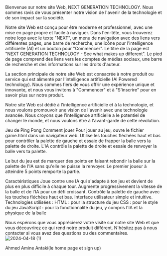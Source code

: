 Bienvenue sur notre site Web, NEXT GENERATION TECHNOLOGY. Nous sommes ravis de vous présenter notre vision de l'avenir de la technologie et de son impact sur la société.

Notre site Web est conçu pour être moderne et professionnel, avec une mise en page propre et facile à naviguer. Dans l'en-tête, vous trouverez notre logo avec le texte "NEXT", un menu de navigation avec des liens vers différentes pages, une barre de recherche, une icône pour l'intelligence artificielle (Al) et un bouton pour "Commencer". Le titre de la page est "NEXT GENERATION TECHNOLOGY - See what makes up different". Le pied de page comprend des liens vers les comptes de médias sociaux, une barre de recherche et des informations sur les droits d'auteur.

La section principale de notre site Web est consacrée à notre produit ou service qui est alimenté par l'intelligence artificielle (Al Powered technology). Nous sommes fiers de vous offrir une expérience unique et innovante, et nous vous invitons à "Commencer" et à "S'inscrire" pour en savoir plus sur notre produit.

Notre site Web est dédié à l'intelligence artificielle et à la technologie, et nous voulons promouvoir une vision de l'avenir avec une technologie avancée. Nous croyons que l'intelligence artificielle a le potentiel de changer le monde, et nous voulons être à l'avant-garde de cette révolution.

Jeu de Ping Pong 
Comment jouer
Pour jouer au jeu, ouvre le fichier game.html dans un navigateur web. Utilise les touches fléchées haut et bas pour contrôler la palette de gauche et essaie de frapper la balle vers la palette de droite. L'IA contrôle la palette de droite et essaie de renvoyer la balle vers ta palette.

Le but du jeu est de marquer des points en faisant rebondir la balle sur la palette de l'IA sans qu'elle ne puisse la renvoyer. Le premier joueur à atteindre 5 points remporte la partie.

Caractéristiques
Joue contre une IA qui s'adapte à ton jeu et devient de plus en plus difficile à chaque tour.
Augmente progressivement la vitesse de la balle et de l'IA pour un défi croissant.
Contrôle la palette de gauche avec les touches fléchées haut et bas.
Interface utilisateur simple et intuitive.
Technologies utilisées :
HTML : pour la structure du jeu
CSS : pour le style du jeu
JavaScript : pour la fonctionnalité du jeu, y compris l'IA et la physique de la balle

Nous espérons que vous apprécierez votre visite sur notre site Web et que vous découvrirez ce qui rend notre produit différent. N'hésitez pas à nous contacter si vous avez des questions ou des commentaires.
![2024-04-18 (1)](https://github.com/Antakii/UA3/assets/156337908/a3d97aba-fe0c-4aa1-ac5d-ae531efe5cd0)



Ahmed Amine Antaki(le home page et sign up) 



